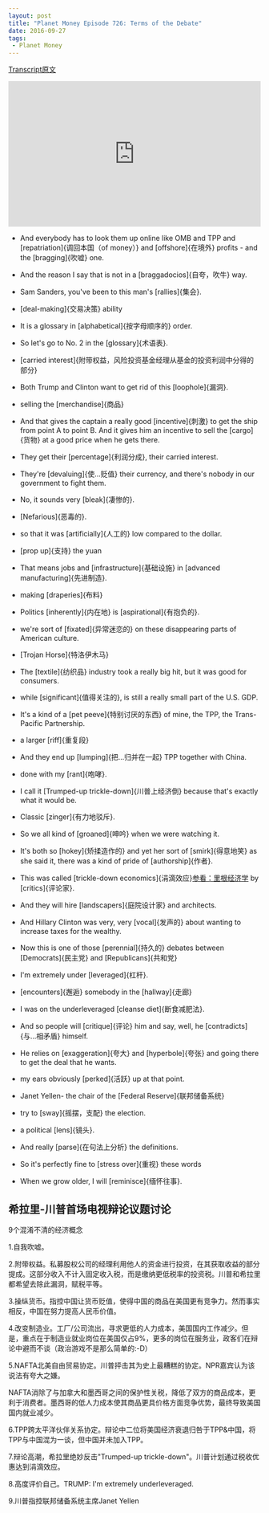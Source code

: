 ```yaml
---
layout: post
title: "Planet Money Episode 726: Terms of the Debate"
date: 2016-09-27
tags:
 - Planet Money
---
```


[Transcript原文](http://www.npr.org/templates/transcript/transcript.php?storyId=495693013)

<iframe src="https://www.npr.org/player/embed/495693013/495719016" width="100%" height="290" frameborder="0" scrolling="no" title="NPR embedded audio player"></iframe>



- And everybody has to look them up online like OMB and TPP and [repatriation]{调回本国（of money）} and [offshore]{在境外} profits - and the [bragging]{吹嘘} one.

- And the reason I say that is not in a [braggadocios]{自夸，吹牛} way. 

- Sam Sanders, you've been to this man's [rallies]{集会}.

- [deal-making]{交易决策} ability 

- It is a glossary in [alphabetical]{按字母顺序的} order.

- So let's go to No. 2 in the [glossary]{术语表}.

- [carried interest]{附带权益，风险投资基金经理从基金的投资利润中分得的部分}

- Both Trump and Clinton want to get rid of this [loophole]{漏洞}. 

- selling the [merchandise]{商品} 

- And that gives the captain a really good [incentive]{刺激} to get the ship from point A to point B. And it gives him an incentive to sell the [cargo]{货物} at a good price when he gets there.

- They get their [percentage]{利润分成}, their carried interest.

- They're [devaluing]{使...贬值} their currency, and there's nobody in our government to fight them.

- No, it sounds very [bleak]{凄惨的}.

- [Nefarious]{恶毒的}.

- so that it was [artificially]{人工的} low compared to the dollar. 

- [prop up]{支持} the yuan

- That means jobs and [infrastructure]{基础设施} in [advanced manufacturing]{先进制造}.

- making [draperies]{布料} 

- Politics [inherently]{内在地} is [aspirational]{有抱负的}. 

- we're sort of [fixated]{异常迷恋的} on these disappearing parts of American culture.

- [Trojan Horse]{特洛伊木马}

- The [textile]{纺织品} industry took a really big hit, but it was good for consumers. 

- while [significant]{值得关注的}, is still a really small part of the U.S. GDP.

- It's a kind of a [pet peeve]{特别讨厌的东西} of mine, the TPP, the Trans-Pacific Partnership.

- a larger [riff]{重复段} 

- And they end up [lumping]{把...归并在一起} TPP together with China.

- done with my [rant]{咆哮}.

- I call it [Trumped-up trickle-down]{川普上经济倒} because that's exactly what it would be.

- Classic [zinger]{有力地驳斥}.

- So we all kind of [groaned]{呻吟} when we were watching it. 

- It's both so [hokey]{矫揉造作的} and yet her sort of [smirk]{得意地笑} as she said it, there was a kind of pride of [authorship]{作者}.

- This was called [trickle-down economics]{涓滴效应}[参看：里根经济学](https://en.wikipedia.org/wiki/Trickle-down_economics) by [critics]{评论家}. 

- And they will hire [landscapers]{庭院设计家} and architects.

- And Hillary Clinton was very, very [vocal]{发声的} about wanting to increase taxes for the wealthy.

- Now this is one of those [perennial]{持久的} debates between [Democrats]{民主党} and [Republicans]{共和党}

- I'm extremely under [leveraged]{杠杆}.

- [encounters]{邂逅} somebody in the [hallway]{走廊} 

- I was on the underleveraged [cleanse diet]{断食减肥法}.

- And so people will [critique]{评论} him and say, well, he [contradicts]{与...相矛盾} himself.

- He relies on [exaggeration]{夸大} and [hyperbole]{夸张} and going there to get the deal that he wants. 

- my ears obviously [perked]{活跃} up at that point.

- Janet Yellen- the chair of the [Federal Reserve]{联邦储备系统}

- try to [sway]{摇摆，支配} the election.

- a political [lens]{镜头}.

- And really [parse]{在句法上分析} the definitions.

- So it's perfectly fine to [stress over]{重视} these words

- When we grow older, I will [reminisce]{缅怀往事}.


## 希拉里-川普首场电视辩论议题讨论

9个混淆不清的经济概念

1.自我吹嘘。

2.附带权益。私募股权公司的经理利用他人的资金进行投资，在其获取收益的部分提成。这部分收入不计入固定收入税，而是缴纳更低税率的投资税。川普和希拉里都希望去除此漏洞，赋税平等。

3.操纵货币。指控中国让货币贬值，使得中国的商品在美国更有竞争力。然而事实相反，中国在努力提高人民币价值。

4.改变制造业。工厂/公司流出，寻求更低的人力成本，美国国内工作减少。但是，重点在于制造业就业岗位在美国仅占9%，更多的岗位在服务业，政客们在辩论中避而不谈（政治游戏不是那么简单的:-D）

5.NAFTA北美自由贸易协定。川普抨击其为史上最糟糕的协定。NPR嘉宾认为该说法有夸大之嫌。

NAFTA消除了与加拿大和墨西哥之间的保护性关税，降低了双方的商品成本，更利于消费者。墨西哥的低人力成本使其商品更具价格方面竞争优势，最终导致美国国内就业减少。

6.TPP跨太平洋伙伴关系协定。辩论中二位将美国经济衰退归咎于TPP&中国，将TPP与中国混为一谈，但中国并未加入TPP。

7.辩论高潮，希拉里绝妙反击"Trumped-up trickle-down"。川普计划通过税收优惠达到涓滴效应。

8.高度评价自己。TRUMP: I'm extremely underleveraged.

9.川普指控联邦储备系统主席Janet Yellen
